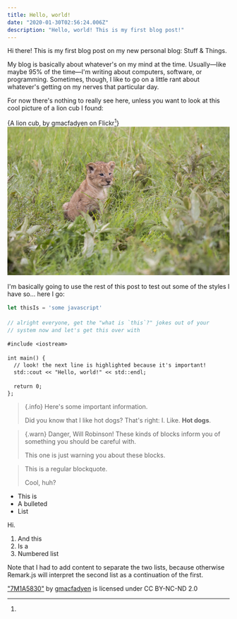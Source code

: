 ```yaml
---
title: Hello, world!
date: "2020-01-30T02:56:24.006Z"
description: "Hello, world! This is my first blog post!"
---
```


Hi there! This is my first blog post on my new personal blog: Stuff & Things.

My blog is basically about whatever's on my mind at the time. Usually&mdash;like maybe 95% of the time&mdash;I'm writing
about computers, software, or programming. Sometimes, though, I like to go on a little rant about whatever's getting
on my nerves that particular day.

For now there's nothing to really see here, unless you want to look at this cool picture of a lion cub I found:

{A lion cub, by gmacfadyen on Flickr[^1]}![A lion cub](lion-cub.jpg "A lion cub")

I'm basically going to use the rest of this post to test out some of the styles I have so... here I go:

```js
let thisIs = 'some javascript'

// alright everyone, get the "what is `this`?" jokes out of your
// system now and let's get this over with
```

```cpp{5}
#include <iostream>

int main() {
  // look! the next line is highlighted because it's important!
  std::cout << "Hello, world!" << std::endl;

  return 0;
};
```

>{.info}
> Here's some important information.
>
> Did you know that I like hot dogs? That's right: I. Like. **Hot dogs**.

>{.warn}
> Danger, Will Robinson! These kinds of blocks inform you of something
> you should be careful with.
>
> This one is just warning you about these blocks.

> This is a regular blockquote.
>
> Cool, huh?

  * This is
  * A bulleted
  * List

Hi.

  1. And this
  2. Is a
  3. Numbered list

Note that I had to add content to separate the two lists, because otherwise Remark.js will interpret the second list as a continuation of the first.

[^1]:
  <a href="https://www.flickr.com/photos/63025571@N07/31199100604">"7M1A5830"</a> by <a href="https://www.flickr.com/photos/63025571@N07">gmacfadyen</a> is licensed under CC BY-NC-ND 2.0
